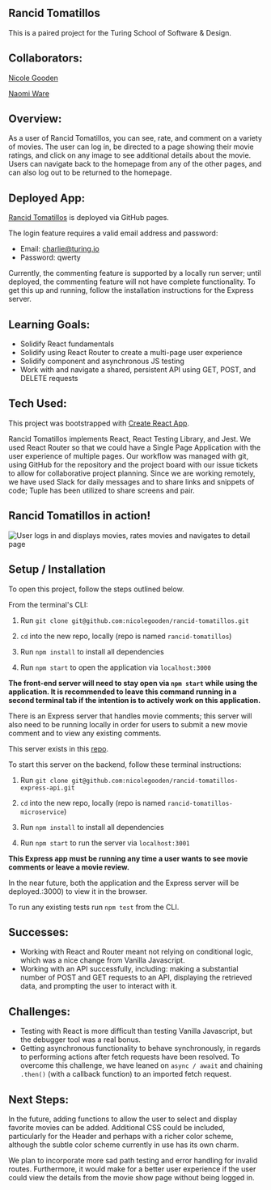 ## Rancid Tomatillos
This is a paired project for the Turing School of Software & Design.

## Collaborators:
[Nicole Gooden](https://github.com/nicolegooden)

[Naomi Ware](https://github.com/nware1066)

## Overview:
As a user of Rancid Tomatillos, you can see, rate, and comment on a variety of movies. The user can log in, be directed to a page showing their movie ratings, and click on any image to see additional details about the movie.
Users can navigate back to the homepage from any of the other pages, and can also log out to be returned to the homepage.

## Deployed App:
[Rancid Tomatillos](https://nicolegooden.github.io/rancid-tomatillos/) is deployed via GitHub pages.

The login feature requires a valid email address and password:
+ Email: charlie@turing.io
+ Password: qwerty

Currently, the commenting feature is supported by a locally run server; until deployed, the commenting feature will not have complete functionality.  To get this up and running, follow the installation instructions for the Express server.

## Learning Goals:
+ Solidify React fundamentals
+ Solidify using React Router to create a multi-page user experience
+ Solidify component and asynchronous JS testing
+ Work with and navigate a shared, persistent API using GET, POST, and DELETE requests

## Tech Used:
This project was bootstrapped with [Create React App](https://github.com/facebook/create-react-app).

Rancid Tomatillos implements React, React Testing Library, and Jest.
We used React Router so that we could have a Single Page Application with the user experience of multiple pages.
Our workflow was managed with git, using GitHub for the repository and the project board with our issue tickets to allow for collaborative project planning.
Since we are working remotely, we have used Slack for daily messages and to share links and snippets of code; Tuple has been utilized to share screens and pair.

## Rancid Tomatillos in action!
![User logs in and displays movies, rates movies and navigates to detail page](https://media.giphy.com/media/EkwCg8BYQc8gGrXGtf/giphy.gif)

## Setup / Installation
To open this project, follow the steps outlined below.

From the terminal's CLI:

1. Run `git clone git@github.com:nicolegooden/rancid-tomatillos.git`

1. `cd` into the new repo, locally (repo is named `rancid-tomatillos`)

1. Run `npm install` to install all dependencies

1. Run `npm start` to open the application via `localhost:3000`

**The front-end server will need to stay open via `npm start` while using the application.  It is recommended to leave this command running in a second terminal tab if the intention is to actively work on this application.**

There is an Express server that handles movie comments; this server will also need to be running locally in order for users to submit a new movie comment and to view any existing comments.

This server exists in this [repo](https://github.com/nicolegooden/rancid-tomatillos-express-api).

To start this server on the backend, follow these terminal instructions:

1. Run `git clone git@github.com:nicolegooden/rancid-tomatillos-express-api.git`

1. `cd` into the new repo, locally (repo is named `rancid-tomatillos-microservice`)

1. Run `npm install` to install all dependencies

1. Run `npm start` to run the server via `localhost:3001`

**This Express app must be running any time a user wants to see movie comments or leave a movie review.**

In the near future, both the application and the Express server will be deployed.:3000) to view it in the browser.

To run any existing tests run `npm test` from the CLI.

## Successes:
+ Working with React and Router meant not relying on conditional logic, which was a nice change from Vanilla Javascript.
+ Working with an API successfully, including: making a substantial number of POST and GET requests to an API, displaying the retrieved data, and prompting the user to interact with it.

## Challenges:
+ Testing with React is more difficult than testing Vanilla Javascript, but the debugger tool was a real bonus.
+ Getting asynchronous functionality to behave synchronously, in regards to performing actions after fetch requests have been resolved.
To overcome this challenge, we have leaned on `async / await` and chaining `.then()` (with a callback function) to an imported fetch request.

## Next Steps:
In the future, adding functions to allow the user to select and display favorite movies can be added. Additional CSS could be included, particularly for the Header and perhaps with a richer color scheme, although the subtle color scheme currently in use has its own charm.

We plan to incorporate more sad path testing and error handling for invalid routes. Furthermore, it would make for a better user experience if the user could view the details from the movie show page without being logged in.
